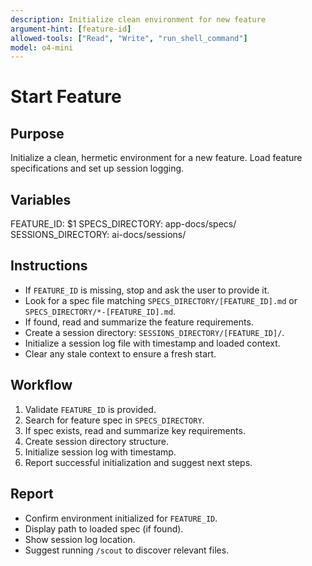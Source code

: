 ```yaml
---
description: Initialize clean environment for new feature
argument-hint: [feature-id]
allowed-tools: ["Read", "Write", "run_shell_command"]
model: o4-mini
---
```


# Start Feature

## Purpose
Initialize a clean, hermetic environment for a new feature. Load feature specifications and set up session logging.

## Variables
FEATURE_ID: $1
SPECS_DIRECTORY: app-docs/specs/
SESSIONS_DIRECTORY: ai-docs/sessions/

## Instructions
- If `FEATURE_ID` is missing, stop and ask the user to provide it.
- Look for a spec file matching `SPECS_DIRECTORY/[FEATURE_ID].md` or `SPECS_DIRECTORY/*-[FEATURE_ID].md`.
- If found, read and summarize the feature requirements.
- Create a session directory: `SESSIONS_DIRECTORY/[FEATURE_ID]/`.
- Initialize a session log file with timestamp and loaded context.
- Clear any stale context to ensure a fresh start.

## Workflow
1. Validate `FEATURE_ID` is provided.
2. Search for feature spec in `SPECS_DIRECTORY`.
3. If spec exists, read and summarize key requirements.
4. Create session directory structure.
5. Initialize session log with timestamp.
6. Report successful initialization and suggest next steps.

## Report
- Confirm environment initialized for `FEATURE_ID`.
- Display path to loaded spec (if found).
- Show session log location.
- Suggest running `/scout` to discover relevant files.
